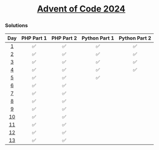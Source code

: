 # <p align="center"> [Advent of Code 2024](https://adventofcode.com/2024/day/5)</p>

### Solutions

|                    Day                     | PHP Part 1 | PHP Part 2 | Python Part 1 | Python Part 2 |
| :----------------------------------------: | :--------: | :--------: | :-----------: | :-----------: |
|  [1](https://adventofcode.com/2024/day/1)  |     ✅     |     ✅     |      ✅       |      ✅       |
|  [2](https://adventofcode.com/2024/day/2)  |     ✅     |     ✅     |      ✅       |      ✅       |
|  [3](https://adventofcode.com/2024/day/3)  |     ✅     |     ✅     |      ✅       |      ✅       |
|  [4](https://adventofcode.com/2024/day/4)  |     ✅     |     ✅     |      ✅       |      ✅       |
|  [5](https://adventofcode.com/2024/day/5)  |     ✅     |     ✅     |      ✅       |               |
|  [6](https://adventofcode.com/2024/day/6)  |     ✅     |     ✅     |               |               |
|  [7](https://adventofcode.com/2024/day/7)  |     ✅     |     ✅     |               |               |
|  [8](https://adventofcode.com/2024/day/8)  |     ✅     |     ✅     |               |               |
|  [9](https://adventofcode.com/2024/day/9)  |     ✅     |     ✅     |               |               |
| [10](https://adventofcode.com/2024/day/10) |     ✅     |     ✅     |               |               |
| [11](https://adventofcode.com/2024/day/11) |     ✅     |     ✅     |               |               |
| [12](https://adventofcode.com/2024/day/12) |     ✅     |     ✅     |               |               |
| [13](https://adventofcode.com/2024/day/13) |     ✅     |     ✅     |               |               |

<!-- | [14](https://adventofcode.com/2024/day/14) |     ✅     |     ✅     |      ✅       |      ✅       | -->
<!-- | [15](https://adventofcode.com/2024/day/15) |     ✅     |     ✅     |      ✅       |      ✅       | -->
<!-- | [16](https://adventofcode.com/2024/day/16) |     ✅     |     ✅     |      ✅       |      ✅       | -->
<!-- | [17](https://adventofcode.com/2024/day/17) |     ✅     |     ✅     |      ✅       |      ✅       | -->
<!-- | [18](https://adventofcode.com/2024/day/18) |     ✅     |     ✅     |      ✅       |      ✅       | -->
<!-- | [19](https://adventofcode.com/2024/day/19) |     ✅     |     ✅     |      ✅       |      ✅       | -->
<!-- | [20](https://adventofcode.com/2024/day/20) |     ✅     |     ✅     |      ✅       |      ✅       | -->
<!-- | [21](https://adventofcode.com/2024/day/21) |     ✅     |     ✅     |      ✅       |      ✅       | -->
<!-- | [22](https://adventofcode.com/2024/day/22) |     ✅     |     ✅     |      ✅       |      ✅       | -->
<!-- | [23](https://adventofcode.com/2024/day/23) |     ✅     |     ✅     |      ✅       |      ✅       | -->
<!-- | [24](https://adventofcode.com/2024/day/24) |     ✅     |     ✅     |      ✅       |      ✅       | -->
<!-- | [25](https://adventofcode.com/2024/day/25) |     ✅     |     ✅     |      ✅       |      ✅       | -->

